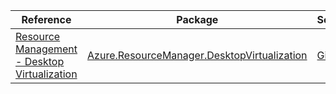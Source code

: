 | Reference | Package | Source |
|---|---|---|
|[Resource Management - Desktop Virtualization](resourcemanager.desktopvirtualization-readme.md)|[Azure.ResourceManager.DesktopVirtualization](https://www.nuget.org/packages/Azure.ResourceManager.DesktopVirtualization)|[Github](https://github.com/Azure/azure-sdk-for-net/blob/main/sdk/desktopvirtualization/Azure.ResourceManager.DesktopVirtualization)|

